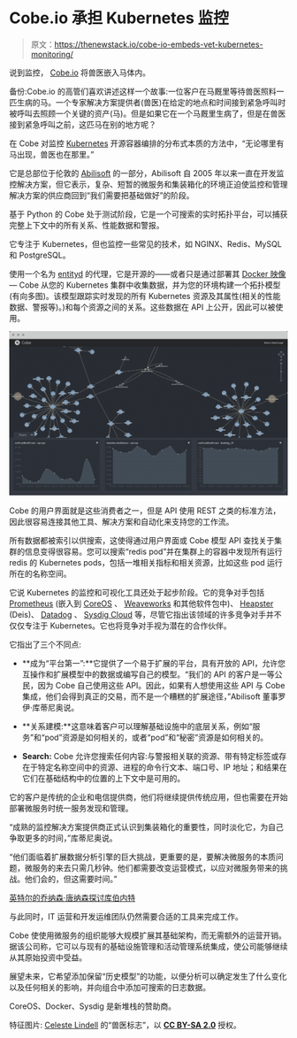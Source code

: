 # Cobe.io 承担 Kubernetes 监控

> 原文：<https://thenewstack.io/cobe-io-embeds-vet-kubernetes-monitoring/>

说到监控， [Cobe.io](https://cobe.io/) 将兽医嵌入马体内。

备份:Cobe.io 的高管们喜欢讲述这样一个故事:一位客户在马厩里等待兽医照料一匹生病的马。一个专家解决方案提供者(兽医)在给定的地点和时间接到紧急呼叫时被呼叫去照顾一个关键的资产(马)。但是如果它在一个马厩里生病了，但是在兽医接到紧急呼叫之前，这匹马在别的地方呢？

在 Cobe 对监控 [Kubernetes](/category/kubernetes/) 开源容器编排的分布式本质的方法中，“无论哪里有马出现，兽医也在那里。”

它是总部位于伦敦的 [Abilisoft](http://www.abilisoft.com/) 的一部分，Abilisoft 自 2005 年以来一直在开发监控解决方案，但它表示，复杂、短暂的微服务和集装箱化的环境正迫使监控和管理解决方案的供应商回到“我们需要把基础做好”的阶段。

基于 Python 的 Cobe 处于测试阶段，它是一个可搜索的实时拓扑平台，可以捕获完整上下文中的所有关系、性能数据和警报。

它专注于 Kubernetes，但也监控一些常见的技术，如 NGINX、Redis、MySQL 和 PostgreSQL。

使用一个名为 [entityd](https://cobe.io/blog/) 的代理，它是开源的——或者只是通过部署其 [Docker 映像](https://hub.docker.com/r/cobeio/entityd/) — Cobe 从您的 Kubernetes 集群中收集数据，并为您的环境构建一个拓扑模型(有向多图)。该模型跟踪实时发现的所有 Kubernetes 资源及其属性(相关的性能数据、警报等)。)和每个资源之间的关系。这些数据在 API 上公开，因此可以被使用。

[![what_is_cobe](img/f2c3a2835ac6a13e588bf3953d607a67.png)](https://cobe.io/)

Cobe 的用户界面就是这些消费者之一，但是 API 使用 REST 之类的标准方法，因此很容易连接其他工具、解决方案和自动化来支持您的工作流。

所有数据都被索引以供搜索，这使得通过用户界面或 Cobe 模型 API 查找关于集群的信息变得很容易。您可以搜索“redis pod”并在集群上的容器中发现所有运行 redis 的 Kubernetes pods，包括一堆相关指标和相关资源，比如这些 pod 运行所在的名称空间。

它说 Kubernetes 的监控和可视化工具还处于起步阶段。它的竞争对手包括 [Prometheus](https://thenewstack.io/cloud-native-computing-foundation-prometheus-second-hosted-project/) (嵌入到 [CoreOS](https://coreos.com/blog/monitoring-kubernetes-with-prometheus.html) 、 [Weaveworks](https://www.weave.works/prometheus-kubernetes-perfect-match/) 和其他软件包中)、 [Heapster](http://blog.kubernetes.io/2015/05/resource-usage-monitoring-kubernetes.html) (Deis)、 [Datadog](https://www.datadoghq.com/blog/corral-your-docker-containers-with-kubernetes-monitoring/) 、 [Sysdig Cloud](https://sysdig.com/) 等，尽管它指出该领域的许多竞争对手并不仅仅专注于 Kubernetes。它也将竞争对手视为潜在的合作伙伴。

它指出了三个不同点:

*   **成为“平台第一”:**它提供了一个易于扩展的平台，具有开放的 API，允许您互操作和扩展模型中的数据或编写自己的模型。“我们的 API 的客户是一等公民，因为 Cobe 自己使用这些 API。因此，如果有人想使用这些 API 与 Cobe 集成，他们会得到真正的交易，而不是一个糟糕的扩展途径，”Abilisoft 董事罗伊·库蒂尼奥说。

*   **关系建模:**这意味着客户可以理解基础设施中的底层关系，例如“服务”和“pod”资源是如何相关的，或者“pod”和“秘密”资源是如何相关的。

*   **Search:** Cobe 允许您搜索任何内容:与警报相关联的资源、带有特定标签或存在于特定名称空间中的资源、进程的命令行文本、端口号、IP 地址；和结果在它们在基础结构中的位置的上下文中是可用的。

它的客户是传统的企业和电信提供商，他们将继续提供传统应用，但也需要在开始部署微服务时统一服务发现和管理。

“成熟的监控解决方案提供商正式认识到集装箱化的重要性，同时淡化它，为自己争取更多的时间，”库蒂尼奥说。

“他们面临着扩展数据分析引擎的巨大挑战，更重要的是，要解决微服务的本质问题，微服务的来去只需几秒钟。他们都需要改变运营模式，以应对微服务带来的挑战。他们会的，但这需要时间。”

[英特尔的乔纳森·唐纳森探讨库伯内特](https://thenewstack.simplecast.com/episodes/intels-jonathan-donaldson-discusses-kubernetes)

与此同时，IT 运营和开发运维团队仍然需要合适的工具来完成工作。

Cobe 使使用微服务的组织能够大规模扩展其基础架构，而无需额外的运营开销。据该公司称，它可以与现有的基础设施管理和活动管理系统集成，使公司能够继续从其原始投资中受益。

展望未来，它希望添加保留“历史模型”的功能，以便分析可以确定发生了什么变化以及任何相关的影响，并向组合中添加可搜索的日志数据。

CoreOS、Docker、Sysdig 是新堆栈的赞助商。

特征图片: [Celeste Lindell](https://www.flickr.com/photos/averagejane/) 的“兽医标志”，以 **[CC BY-SA 2.0](https://creativecommons.org/licenses/by/2.0/)** 授权。

<svg xmlns:xlink="http://www.w3.org/1999/xlink" viewBox="0 0 68 31" version="1.1"><title>Group</title> <desc>Created with Sketch.</desc></svg>